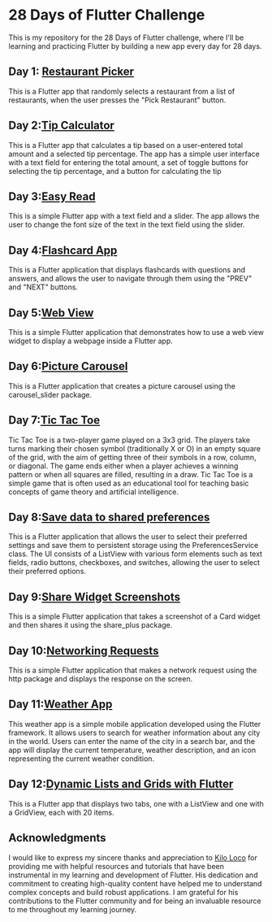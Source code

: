 # 28 Days of Flutter Challenge
This is my repository for the 28 Days of Flutter challenge, where I'll be learning and practicing Flutter by building a new app every day for 28 days. 

## Day 1: [Restaurant Picker](https://github.com/safadtm/28DaysOfFlutter/tree/master/day01_restaurant_picker)
This is a Flutter app that randomly selects a restaurant from a list of restaurants, when the user presses the "Pick Restaurant" button.

## Day 2:[Tip Calculator](https://github.com/safadtm/28DaysOfFlutter/tree/master/day02_tip_calculator)
This is a Flutter app that calculates a tip based on a user-entered total amount and a selected tip percentage. The app has a simple user interface with a text field for entering the total amount, a set of toggle buttons for selecting the tip percentage, and a button for calculating the tip

## Day 3:[Easy Read](https://github.com/safadtm/28DaysOfFlutter/tree/master/day03_easy_read)
This is a simple Flutter app with a text field and a slider. The app allows the user to change the font size of the text in the text field using the slider.

## Day 4:[Flashcard App](https://github.com/safadtm/28DaysOfFlutter/tree/master/day04_flashcards) 
This is a Flutter application that displays flashcards with questions and answers, and allows the user to navigate through them using the "PREV" and "NEXT" buttons.

## Day 5:[Web View](https://github.com/safadtm/28DaysOfFlutter/tree/master/day05_show_webview)
This is a simple Flutter application that demonstrates how to use a web view widget to display a webpage inside a Flutter app.
## Day 6:[Picture Carousel](https://github.com/safadtm/28DaysOfFlutter/tree/master/day06_picture_carousel)
This is a Flutter application that creates a picture carousel using the carousel_slider package.
## Day 7:[Tic Tac Toe](https://github.com/safadtm/28DaysOfFlutter/tree/master/day07_tic_tac_toe)
Tic Tac Toe is a two-player  game played on a 3x3 grid. The players take turns marking their chosen symbol (traditionally X or O) in an empty square of the grid, with the aim of getting three of their symbols in a row, column, or diagonal. The game ends either when a player achieves a winning pattern or when all squares are filled, resulting in a draw. Tic Tac Toe is a simple game that is often used as an educational tool for teaching basic concepts of game theory and artificial intelligence.

## Day 8:[Save data to shared preferences](https://github.com/safadtm/28DaysOfFlutter/tree/master/day08_user_settings)
This is a Flutter application that allows the user to select their preferred settings and save them to persistent storage using the PreferencesService class. The UI consists of a ListView with various form elements such as text fields, radio buttons, checkboxes, and switches, allowing the user to select their preferred options.
## Day 9:[Share Widget Screenshots](https://github.com/safadtm/28DaysOfFlutter/tree/master/day09_share_widget_snapshot)
This is a simple Flutter application that takes a screenshot of a Card widget and then shares it using the share_plus package.
## Day 10:[Networking Requests](https://github.com/safadtm/28DaysOfFlutter/tree/master/day10_networking_requests)
This is a simple Flutter application that makes a network request using the http package and displays the response on the screen.
## Day 11:[Weather App](https://github.com/safadtm/28DaysOfFlutter/tree/master/day11_weather_app)
This weather app is a simple mobile application developed using the Flutter framework. It allows users to search for weather information about any city in the world. Users can enter the name of the city in a search bar, and the app will display the current temperature, weather description, and an icon representing the current weather condition.
## Day 12:[Dynamic Lists and Grids with Flutter](https://github.com/safadtm/28DaysOfFlutter/tree/master/day12_dynamic_lists_and_grids)
This is a Flutter app that displays two tabs, one with a ListView and one with a GridView, each with 20 items.
## Acknowledgments
I would like to express my sincere thanks and appreciation to [Kilo Loco](https://www.youtube.com/channel/UCv75sKQFFIenWHrprnrR9aA) for providing me with helpful resources and tutorials that have been instrumental in my learning and development of Flutter.
His dedication and commitment to creating high-quality content have helped me to understand complex concepts and build robust applications.
I am grateful for his contributions to the Flutter community and for being an invaluable resource to me throughout my learning journey.
